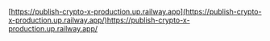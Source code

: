 [https://publish-crypto-x-production.up.railway.app](https://publish-crypto-x-production.up.railway.app/)https://publish-crypto-x-production.up.railway.app/
